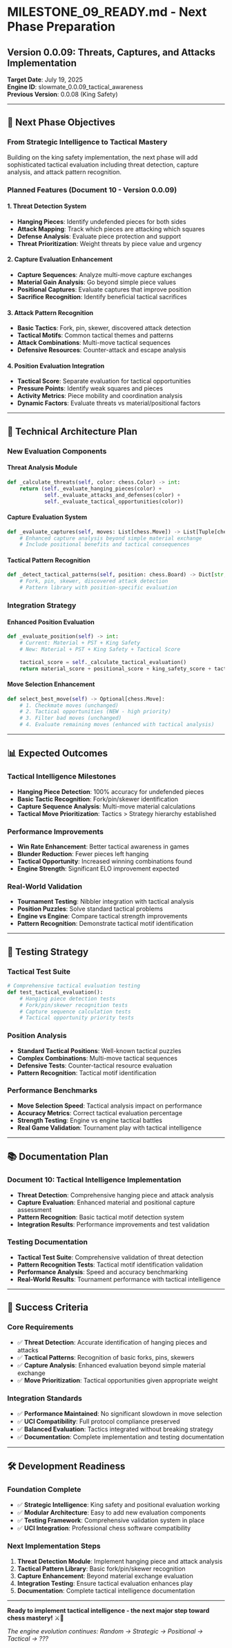 # MILESTONE_09_READY.md - Next Phase Preparation

## **Version 0.0.09: Threats, Captures, and Attacks Implementation**
**Target Date**: July 19, 2025  
**Engine ID**: slowmate_0.0.09_tactical_awareness  
**Previous Version**: 0.0.08 (King Safety)

---

## 🎯 **Next Phase Objectives**

### **From Strategic Intelligence to Tactical Mastery**
Building on the king safety implementation, the next phase will add sophisticated tactical evaluation including threat detection, capture analysis, and attack pattern recognition.

### **Planned Features (Document 10 - Version 0.0.09)**

#### **1. Threat Detection System**
- **Hanging Pieces**: Identify undefended pieces for both sides
- **Attack Mapping**: Track which pieces are attacking which squares
- **Defense Analysis**: Evaluate piece protection and support
- **Threat Prioritization**: Weight threats by piece value and urgency

#### **2. Capture Evaluation Enhancement**
- **Capture Sequences**: Analyze multi-move capture exchanges
- **Material Gain Analysis**: Go beyond simple piece values
- **Positional Captures**: Evaluate captures that improve position
- **Sacrifice Recognition**: Identify beneficial tactical sacrifices

#### **3. Attack Pattern Recognition**
- **Basic Tactics**: Fork, pin, skewer, discovered attack detection
- **Tactical Motifs**: Common tactical themes and patterns
- **Attack Combinations**: Multi-move tactical sequences
- **Defensive Resources**: Counter-attack and escape analysis

#### **4. Position Evaluation Integration**
- **Tactical Score**: Separate evaluation for tactical opportunities
- **Pressure Points**: Identify weak squares and pieces
- **Activity Metrics**: Piece mobility and coordination analysis
- **Dynamic Factors**: Evaluate threats vs material/positional factors

---

## 🚀 **Technical Architecture Plan**

### **New Evaluation Components**

#### **Threat Analysis Module**
```python
def _calculate_threats(self, color: chess.Color) -> int:
    return (self._evaluate_hanging_pieces(color) + 
            self._evaluate_attacks_and_defenses(color) + 
            self._evaluate_tactical_opportunities(color))
```

#### **Capture Evaluation System**
```python  
def _evaluate_captures(self, moves: List[chess.Move]) -> List[Tuple[chess.Move, int]]:
    # Enhanced capture analysis beyond simple material exchange
    # Include positional benefits and tactical consequences
```

#### **Tactical Pattern Recognition**
```python
def _detect_tactical_patterns(self, position: chess.Board) -> Dict[str, List]:
    # Fork, pin, skewer, discovered attack detection
    # Pattern library with position-specific evaluation
```

### **Integration Strategy**

#### **Enhanced Position Evaluation**
```python
def _evaluate_position(self) -> int:
    # Current: Material + PST + King Safety
    # New: Material + PST + King Safety + Tactical Score
    
    tactical_score = self._calculate_tactical_evaluation()
    return material_score + positional_score + king_safety_score + tactical_score
```

#### **Move Selection Enhancement**
```python
def select_best_move(self) -> Optional[chess.Move]:
    # 1. Checkmate moves (unchanged)
    # 2. Tactical opportunities (NEW - high priority)
    # 3. Filter bad moves (unchanged) 
    # 4. Evaluate remaining moves (enhanced with tactical analysis)
```

---

## 📊 **Expected Outcomes**

### **Tactical Intelligence Milestones**
- **Hanging Piece Detection**: 100% accuracy for undefended pieces
- **Basic Tactic Recognition**: Fork/pin/skewer identification  
- **Capture Sequence Analysis**: Multi-move material calculations
- **Tactical Move Prioritization**: Tactics > Strategy hierarchy established

### **Performance Improvements**
- **Win Rate Enhancement**: Better tactical awareness in games
- **Blunder Reduction**: Fewer pieces left hanging
- **Tactical Opportunity**: Increased winning combinations found
- **Engine Strength**: Significant ELO improvement expected

### **Real-World Validation**
- **Tournament Testing**: Nibbler integration with tactical analysis
- **Position Puzzles**: Solve standard tactical problems
- **Engine vs Engine**: Compare tactical strength improvements
- **Pattern Recognition**: Demonstrate tactical motif identification

---

## 🧪 **Testing Strategy**

### **Tactical Test Suite**
```python
# Comprehensive tactical evaluation testing
def test_tactical_evaluation():
    # Hanging piece detection tests
    # Fork/pin/skewer recognition tests  
    # Capture sequence calculation tests
    # Tactical opportunity priority tests
```

### **Position Analysis**
- **Standard Tactical Positions**: Well-known tactical puzzles
- **Complex Combinations**: Multi-move tactical sequences
- **Defensive Tests**: Counter-tactical resource evaluation
- **Pattern Recognition**: Tactical motif identification

### **Performance Benchmarks**
- **Move Selection Speed**: Tactical analysis impact on performance
- **Accuracy Metrics**: Correct tactical evaluation percentage
- **Strength Testing**: Engine vs engine tactical battles
- **Real Game Validation**: Tournament play with tactical intelligence

---

## 📚 **Documentation Plan**

### **Document 10: Tactical Intelligence Implementation**
- **Threat Detection**: Comprehensive hanging piece and attack analysis
- **Capture Evaluation**: Enhanced material and positional capture assessment
- **Pattern Recognition**: Basic tactical motif detection system
- **Integration Results**: Performance improvements and test validation

### **Testing Documentation**
- **Tactical Test Suite**: Comprehensive validation of threat detection
- **Pattern Recognition Tests**: Tactical motif identification validation
- **Performance Analysis**: Speed and accuracy benchmarking
- **Real-World Results**: Tournament performance with tactical intelligence

---

## 🎯 **Success Criteria**

### **Core Requirements**
- ✅ **Threat Detection**: Accurate identification of hanging pieces and attacks
- ✅ **Tactical Patterns**: Recognition of basic forks, pins, skewers
- ✅ **Capture Analysis**: Enhanced evaluation beyond simple material exchange
- ✅ **Move Prioritization**: Tactical opportunities given appropriate weight

### **Integration Standards**
- ✅ **Performance Maintained**: No significant slowdown in move selection
- ✅ **UCI Compatibility**: Full protocol compliance preserved
- ✅ **Balanced Evaluation**: Tactics integrated without breaking strategy
- ✅ **Documentation**: Complete implementation and testing documentation

---

## 🛠️ **Development Readiness**

### **Foundation Complete**
- ✅ **Strategic Intelligence**: King safety and positional evaluation working
- ✅ **Modular Architecture**: Easy to add new evaluation components
- ✅ **Testing Framework**: Comprehensive validation system in place
- ✅ **UCI Integration**: Professional chess software compatibility

### **Next Implementation Steps**
1. **Threat Detection Module**: Implement hanging piece and attack analysis
2. **Tactical Pattern Library**: Basic fork/pin/skewer recognition
3. **Capture Enhancement**: Beyond material exchange evaluation
4. **Integration Testing**: Ensure tactical evaluation enhances play
5. **Documentation**: Complete tactical intelligence documentation

---

**Ready to implement tactical intelligence - the next major step toward chess mastery!** ⚔️🧠

*The engine evolution continues: Random → Strategic → Positional → Tactical → ???*
